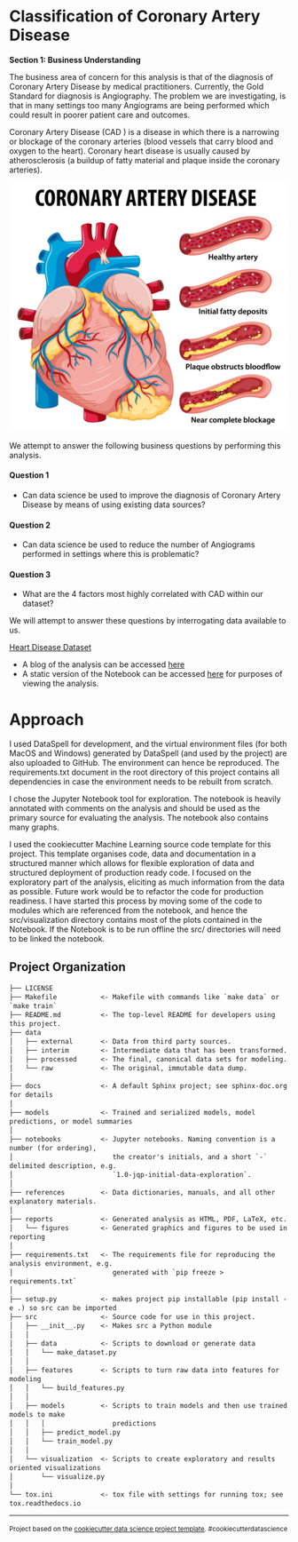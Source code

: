 Classification of Coronary Artery Disease
=========================================

<div class="alert alert-block alert-info">
<b>Section 1: Business Understanding</b>
</div>

The business area of concern for this analysis is that of the diagnosis of Coronary Artery Disease by medical practitioners. Currently, the Gold Standard for diagnosis is Angiography. The problem we are investigating, is that in many settings too many Angiograms are being performed which could result in poorer patient care and outcomes.

Coronary Artery Disease (CAD ) is a disease in which there is a narrowing or blockage of the coronary arteries (blood vessels that carry blood and oxygen to the heart). Coronary heart disease is usually caused by atherosclerosis (a buildup of fatty material and plaque inside the coronary arteries).

<img src="../../images/cor_art_disease/coronary_artery_disease.jpeg" style="float: center;" alt="Data Dictionary" width="1000"/>

We attempt to answer the following business questions by performing this analysis.

#### Question 1
* Can data science be used to improve the diagnosis of Coronary Artery Disease by means of using existing data sources?

#### Question 2
* Can data science be used to reduce the number of Angiograms performed in settings where this is problematic?

#### Question 3
* What are the 4 factors most highly correlated with CAD within our dataset?

We will attempt to answer these questions by interrogating data available to us.

[Heart Disease Dataset](https://archive.ics.uci.edu/ml/datasets/Heart+Disease "Heart Disease Dataset")
 
* A blog of the analysis can be accessed [here](https://lourenswalters.github.io/2023/01/02/coronary-artery-disease-investigation.html)
* A static version of the Notebook can be accessed [here](https://github.com/LourensWalters/data-science/blob/main/notebooks/blogs/cor_art_dis/cor_art_disease_udacity_local.ipynb "here") for purposes of viewing the analysis.  


Approach
======== 
 
I used DataSpell for development, and the virtual environment files (for both MacOS and Windows) generated by DataSpell (and used by the project) are also uploaded to GitHub. The environment can hence be reproduced. The requirements.txt document in the root directory of this project contains all dependencies in case the environment needs to be rebuilt from scratch.

I chose the Jupyter Notebook tool for exploration. The notebook is heavily annotated with comments on the analysis and should be used as the primary source for evaluating the analysis. The notebook also contains many graphs. 

I used the cookiecutter Machine Learning source code template for this project. This template organises code, data and documentation in a structured manner which allows for flexible exploration of data and structured deployment of production ready code. I focused on the exploratory part of the analysis, eliciting as much information from the data as possible. Future work would be to refactor the code for production readiness. I have started this process by moving some of the code to modules which are referenced from the notebook, and hence the src/visualization directory contains most of the plots contained in the Notebook. If the Notebook is to be run offline the src/ directories will need to be linked the notebook.  







Project Organization
------------

    ├── LICENSE
    ├── Makefile           <- Makefile with commands like `make data` or `make train`
    ├── README.md          <- The top-level README for developers using this project.
    ├── data
    │   ├── external       <- Data from third party sources.
    │   ├── interim        <- Intermediate data that has been transformed.
    │   ├── processed      <- The final, canonical data sets for modeling.
    │   └── raw            <- The original, immutable data dump.
    │
    ├── docs               <- A default Sphinx project; see sphinx-doc.org for details
    │
    ├── models             <- Trained and serialized models, model predictions, or model summaries
    │
    ├── notebooks          <- Jupyter notebooks. Naming convention is a number (for ordering),
    │                         the creator's initials, and a short `-` delimited description, e.g.
    │                         `1.0-jqp-initial-data-exploration`.
    │
    ├── references         <- Data dictionaries, manuals, and all other explanatory materials.
    │
    ├── reports            <- Generated analysis as HTML, PDF, LaTeX, etc.
    │   └── figures        <- Generated graphics and figures to be used in reporting
    │
    ├── requirements.txt   <- The requirements file for reproducing the analysis environment, e.g.
    │                         generated with `pip freeze > requirements.txt`
    │
    ├── setup.py           <- makes project pip installable (pip install -e .) so src can be imported
    ├── src                <- Source code for use in this project.
    │   ├── __init__.py    <- Makes src a Python module
    │   │
    │   ├── data           <- Scripts to download or generate data
    │   │   └── make_dataset.py
    │   │
    │   ├── features       <- Scripts to turn raw data into features for modeling
    │   │   └── build_features.py
    │   │
    │   ├── models         <- Scripts to train models and then use trained models to make
    │   │   │                 predictions
    │   │   ├── predict_model.py
    │   │   └── train_model.py
    │   │
    │   └── visualization  <- Scripts to create exploratory and results oriented visualizations
    │       └── visualize.py
    │
    └── tox.ini            <- tox file with settings for running tox; see tox.readthedocs.io


--------

<p><small>Project based on the <a target="_blank" href="https://drivendata.github.io/cookiecutter-data-science/">cookiecutter data science project template</a>. #cookiecutterdatascience</small></p>
